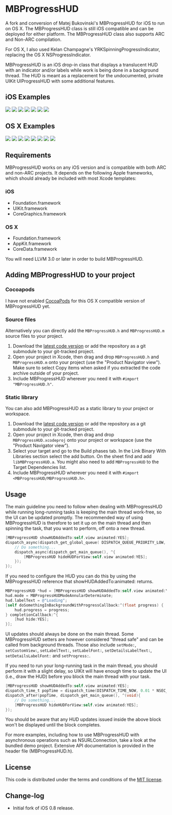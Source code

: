 # MBProgressHUD

A fork and conversion of Matej Bukovinski's MBProgressHUD for iOS to run on OS X. 
The MBProgressHUD class is still iOS compatible and can be deployed for either platform.
The MBProgressHUD class also supports ARC and Non-ARC compilation.

For OS X, I also used Kelan Champagne's YRKSpinningProgressIndicator, replacing
the OS X NSProgressIndicator.

MBProgressHUD is an iOS drop-in class that displays a translucent HUD with an indicator and/or labels while work is being done in a background thread. The HUD is meant as a replacement for the undocumented, private UIKit UIProgressHUD with some additional features. 

## iOS Examples
[![](http://dl.dropbox.com/u/378729/MBProgressHUD/1-thumb.png)](http://dl.dropbox.com/u/378729/MBProgressHUD/1.png)
[![](http://dl.dropbox.com/u/378729/MBProgressHUD/2-thumb.png)](http://dl.dropbox.com/u/378729/MBProgressHUD/2.png)
[![](http://dl.dropbox.com/u/378729/MBProgressHUD/3-thumb.png)](http://dl.dropbox.com/u/378729/MBProgressHUD/3.png)
[![](http://dl.dropbox.com/u/378729/MBProgressHUD/4-thumb.png)](http://dl.dropbox.com/u/378729/MBProgressHUD/4.png)
[![](http://dl.dropbox.com/u/378729/MBProgressHUD/5-thumb.png)](http://dl.dropbox.com/u/378729/MBProgressHUD/5.png)
[![](http://dl.dropbox.com/u/378729/MBProgressHUD/6-thumb.png)](http://dl.dropbox.com/u/378729/MBProgressHUD/6.png)
[![](http://dl.dropbox.com/u/378729/MBProgressHUD/7-thumb.png)](http://dl.dropbox.com/u/378729/MBProgressHUD/7.png)

## OS X Examples
[![](http://dl.dropbox.com/s/d23zerk4xz4g5dd/OSX_1.png)](http://dl.dropbox.com/s/d23zerk4xz4g5dd/OSX_1.png)
[![](http://dl.dropbox.com/s/i0fpa93mt9x5art/OSX_2.png)](http://dl.dropbox.com/s/i0fpa93mt9x5art/OSX_2.png)
[![](http://dl.dropbox.com/s/xm80zbaa5h7cms9/OSX_3.png)](http://dl.dropbox.com/s/xm80zbaa5h7cms9/OSX_3.png)
[![](http://dl.dropbox.com/s/rdd0cyo056unxy8/OSX_4.png)](http://dl.dropbox.com/s/rdd0cyo056unxy8/OSX_4.png)
[![](http://dl.dropbox.com/s/gsnehb0p2ivjboy/OSX_6.png)](http://dl.dropbox.com/s/gsnehb0p2ivjboy/OSX_6.png)
[![](http://dl.dropbox.com/s/cr1ba44dg79x5jc/OSX_7.png)](http://dl.dropbox.com/s/cr1ba44dg79x5jc/OSX_7.png)
[![](http://dl.dropbox.com/s/bbcelsg1kxfmaj1/OSX_13.png)](http://dl.dropbox.com/s/bbcelsg1kxfmaj1/OSX_13.png)
[![](http://dl.dropbox.com/s/qoztceg74jtz83h/OSX_14.png)](http://dl.dropbox.com/s/qoztceg74jtz83h/OSX_14.png)


## Requirements

MBProgressHUD works on any iOS version and is compatible with both ARC and non-ARC projects. It depends on the following Apple frameworks, which should already be included with most Xcode templates:

### iOS
* Foundation.framework
* UIKit.framework
* CoreGraphics.framework

### OS X
* Foundation.framework
* AppKit.framework
* CoreData.framework

You will need LLVM 3.0 or later in order to build MBProgressHUD. 

## Adding MBProgressHUD to your project

### Cocoapods

I have not enabled [CocoaPods](http://cocoapods.org) for this OS X compatible version of MBProgressHUD yet.

### Source files

Alternatively you can directly add the `MBProgressHUD.h` and `MBProgressHUD.m` source files to your project.

1. Download the [latest code version](https://github.com/matej/MBProgressHUD/archive/master.zip) or add the repository as a git submodule to your git-tracked project. 
2. Open your project in Xcode, then drag and drop `MBProgressHUD.h` and `MBProgressHUD.m` onto your project (use the "Product Navigator view"). Make sure to select Copy items when asked if you extracted the code archive outside of your project. 
3. Include MBProgressHUD wherever you need it with `#import "MBProgressHUD.h"`.

### Static library

You can also add MBProgressHUD as a static library to your project or workspace. 

1. Download the [latest code version](https://github.com/matej/MBProgressHUD/downloads) or add the repository as a git submodule to your git-tracked project. 
2. Open your project in Xcode, then drag and drop `MBProgressHUD.xcodeproj` onto your project or workspace (use the "Product Navigator view"). 
3. Select your target and go to the Build phases tab. In the Link Binary With Libraries section select the add button. On the sheet find and add `libMBProgressHUD.a`. You might also need to add `MBProgressHUD` to the Target Dependencies list. 
4. Include MBProgressHUD wherever you need it with `#import <MBProgressHUD/MBProgressHUD.h>`.

## Usage

The main guideline you need to follow when dealing with MBProgressHUD while running long-running tasks is keeping the main thread work-free, so the UI can be updated promptly. The recommended way of using MBProgressHUD is therefore to set it up on the main thread and then spinning the task, that you want to perform, off onto a new thread. 

```objective-c
[MBProgressHUD showHUDAddedTo:self.view animated:YES];
dispatch_async(dispatch_get_global_queue( DISPATCH_QUEUE_PRIORITY_LOW, 0), ^{
	// Do something...
	dispatch_async(dispatch_get_main_queue(), ^{
		[MBProgressHUD hideHUDForView:self.view animated:YES];
	});
});
```

If you need to configure the HUD you can do this by using the MBProgressHUD reference that showHUDAddedTo:animated: returns. 

```objective-c
MBProgressHUD *hud = [MBProgressHUD showHUDAddedTo:self.view animated:YES];
hud.mode = MBProgressHUDModeAnnularDeterminate;
hud.labelText = @"Loading";
[self doSomethingInBackgroundWithProgressCallback:^(float progress) {
	hud.progress = progress;
} completionCallback:^{
	[hud hide:YES];
}];
```

UI updates should always be done on the main thread. Some MBProgressHUD setters are however considered "thread safe" and can be called from background threads. Those also include `setMode:`, `setCustomView:`, `setLabelText:`, `setLabelFont:`, `setDetailsLabelText:`, `setDetailsLabelFont:` and `setProgress:`.

If you need to run your long-running task in the main thread, you should perform it with a slight delay, so UIKit will have enough time to update the UI (i.e., draw the HUD) before you block the main thread with your task.

```objective-c
[MBProgressHUD showHUDAddedTo:self.view animated:YES];
dispatch_time_t popTime = dispatch_time(DISPATCH_TIME_NOW, 0.01 * NSEC_PER_SEC);
dispatch_after(popTime, dispatch_get_main_queue(), ^(void){
	// Do something...
	[MBProgressHUD hideHUDForView:self.view animated:YES];
});
```

You should be aware that any HUD updates issued inside the above block won't be displayed until the block completes.

For more examples, including how to use MBProgressHUD with asynchronous operations such as NSURLConnection, take a look at the bundled demo project. Extensive API documentation is provided in the header file (MBProgressHUD.h).


## License

This code is distributed under the terms and conditions of the [MIT license](LICENSE). 

## Change-log

- Initial fork of iOS 0.8 release.
